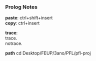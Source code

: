 ### Prolog Notes


**paste**: ctrl+shift+insert  
**copy**: ctrl+insert  

**trace**:  
    trace.  
    notrace.  

**path**
cd Desktop/FEUP/3ano/PFL/pfl-proj